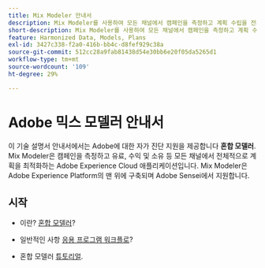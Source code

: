 ```yaml
---
title: Mix Modeler 안내서
description: Mix Modeler를 사용하여 모든 채널에서 캠페인을 측정하고 계획 수립을 전체적으로 최적화하는 방법에 대해 알아봅니다.
short-description: Mix Modeler를 사용하여 모든 채널에서 캠페인을 측정하고 계획 수립을 전체적으로 최적화하는 방법에 대해 알아봅니다.
feature: Harmonized Data, Models, Plans
exl-id: 3427c338-f2a0-416b-bb4c-d8fef929c38a
source-git-commit: 512cc28a9fab81438d54e30bb6e20f05da5265d1
workflow-type: tm+mt
source-wordcount: '109'
ht-degree: 29%

---
```


# Adobe 믹스 모델러 안내서

이 기술 설명서 안내서에서는 Adobe에 대한 자가 진단 지원을 제공합니다 **혼합 모델러**. Mix Modeler은 캠페인을 측정하고 유료, 수익 및 소유 등 모든 채널에서 전체적으로 계획을 최적화하는 Adobe Experience Cloud 애플리케이션입니다. Mix Modeler은 Adobe Experience Platform의 맨 위에 구축되며 Adobe Sensei에서 지원합니다.

## 시작

* 이란? [혼합 모델러](get-started/about.md)?

* 일반적인 사항 [응용 프로그램 워크플로](get-started/workflow.md)?

* 혼합 모델러 [튜토리얼](https://experienceleague.adobe.com/docs/mix-modeler-learn/tutorials/overview.html?lang=en).
